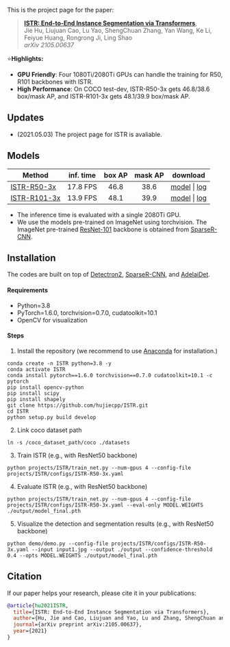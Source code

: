 This is the project page for the paper:

>[**ISTR: End-to-End Instance Segmentation via Transformers**](https://arxiv.org/abs/2105.00637),  
> Jie Hu, Liujuan Cao, Lu Yao, ShengChuan Zhang, Yan Wang, Ke Li, Feiyue Huang, Rongrong Ji, Ling Shao  
> *arXiv 2105.00637*  

:star:**Highlights:**
- **GPU Friendly**: Four 1080Ti/2080Ti GPUs can handle the training for R50, R101 backbones with ISTR.
- **High Performance**: On COCO test-dev, ISTR-R50-3x gets 46.8/38.6 box/mask AP, and ISTR-R101-3x gets 48.1/39.9 box/mask AP.

## Updates
- (2021.05.03) The project page for ISTR is avaliable.

## Models
Method | inf. time | box AP | mask AP | download
--- |:---:|:---:|:---:|:---:
[ISTR-R50-3x](https://github.com/hujiecpp/ISTR/blob/main/projects/ISTR/configs/ISTR-R50-3x.yaml) | 17.8 FPS | 46.8  | 38.6 | [model](https://drive.google.com/drive/folders/1LEq1I3RlH5Ufz8agNv9iDgxP85k2Fh2X?usp=sharing) \| [log](https://drive.google.com/drive/folders/1LEq1I3RlH5Ufz8agNv9iDgxP85k2Fh2X?usp=sharing)
[ISTR-R101-3x](https://github.com/hujiecpp/ISTR/blob/main/projects/ISTR/configs/ISTR-R101-3x.yaml) | 13.9 FPS | 48.1  | 39.9 | [model](https://drive.google.com/drive/folders/1LEq1I3RlH5Ufz8agNv9iDgxP85k2Fh2X?usp=sharing) \| [log](https://drive.google.com/drive/folders/1LEq1I3RlH5Ufz8agNv9iDgxP85k2Fh2X?usp=sharing)

- The inference time is evaluated with a single 2080Ti GPU.
- We use the models pre-trained on ImageNet using torchvision. The ImageNet pre-trained [ResNet-101](https://drive.google.com/drive/u/1/folders/19UaSgR4OwqA-BhCs_wG7i6E-OXC5NR__) backbone is obtained from [SparseR-CNN](https://github.com/PeizeSun/SparseR-CNN/blob/main/tools/convert-torchvision-to-d2.py).

## Installation
The codes are built on top of [Detectron2](https://github.com/facebookresearch/detectron2), [SparseR-CNN](https://github.com/PeizeSun/SparseR-CNN), and [AdelaiDet](https://github.com/aim-uofa/AdelaiDet).

#### Requirements
- Python=3.8
- PyTorch=1.6.0, torchvision=0.7.0, cudatoolkit=10.1
- OpenCV for visualization

#### Steps
1. Install the repository (we recommend to use [Anaconda](https://www.anaconda.com/) for installation.)
```
conda create -n ISTR python=3.8 -y
conda activate ISTR
conda install pytorch==1.6.0 torchvision==0.7.0 cudatoolkit=10.1 -c pytorch
pip install opencv-python
pip install scipy
pip install shapely
git clone https://github.com/hujiecpp/ISTR.git
cd ISTR
python setup.py build develop
```

2. Link coco dataset path
```
ln -s /coco_dataset_path/coco ./datasets
```

3. Train ISTR (e.g., with ResNet50 backbone)
```
python projects/ISTR/train_net.py --num-gpus 4 --config-file projects/ISTR/configs/ISTR-R50-3x.yaml
```

4. Evaluate ISTR (e.g., with ResNet50 backbone)
```
python projects/ISTR/train_net.py --num-gpus 4 --config-file projects/ISTR/configs/ISTR-R50-3x.yaml --eval-only MODEL.WEIGHTS ./output/model_final.pth
```

5. Visualize the detection and segmentation results (e.g., with ResNet50 backbone)
```
python demo/demo.py --config-file projects/ISTR/configs/ISTR-R50-3x.yaml --input input1.jpg --output ./output --confidence-threshold 0.4 --opts MODEL.WEIGHTS ./output/model_final.pth
```

## Citation

If our paper helps your research, please cite it in your publications:

```BibTeX
@article{hu2021ISTR,
  title={ISTR: End-to-End Instance Segmentation via Transformers},
  author={Hu, Jie and Cao, Liujuan and Yao, Lu and Zhang, ShengChuan and Li, Ke and Huang, Feiyue and Ji, Rongrong and Shao, Ling},
  journal={arXiv preprint arXiv:2105.00637},
  year={2021}
}
```
